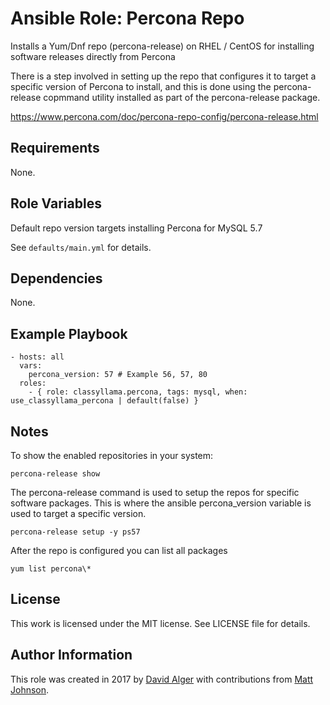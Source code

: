 # Ansible Role: Percona Repo

Installs a Yum/Dnf repo (percona-release) on RHEL / CentOS for installing software releases directly from Percona

There is a step involved in setting up the repo that configures it to target a specific version of Percona to install, and this is done using the percona-release copmmand utility installed as part of the percona-release package.

https://www.percona.com/doc/percona-repo-config/percona-release.html

## Requirements

None.

## Role Variables

Default repo version targets installing Percona for MySQL 5.7

See `defaults/main.yml` for details.

## Dependencies

None.

## Example Playbook

    - hosts: all
      vars:
        percona_version: 57 # Example 56, 57, 80
      roles:
        - { role: classyllama.percona, tags: mysql, when: use_classyllama_percona | default(false) }

## Notes

To show the enabled repositories in your system:

    percona-release show

The percona-release command is used to setup the repos for specific software packages. This is where the ansible percona_version variable is used to target a specific version.

    percona-release setup -y ps57

After the repo is configured you can list all packages

    yum list percona\*

## License

This work is licensed under the MIT license. See LICENSE file for details.

## Author Information

This role was created in 2017 by [David Alger](https://davidalger.com/) with contributions from [Matt Johnson](https://github.com/mttjohnson/).
